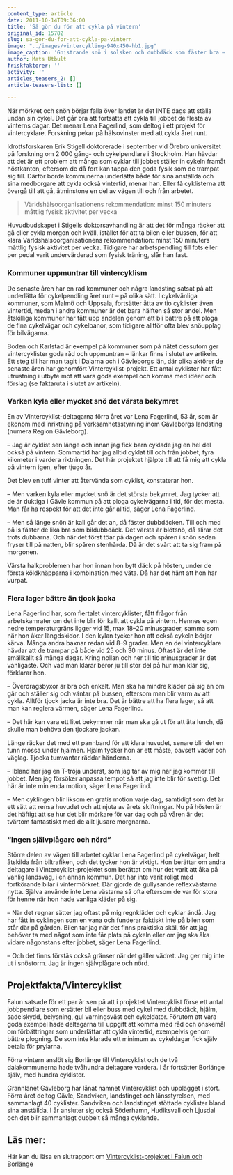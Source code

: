 ```yaml
---
content_type: article
date: 2011-10-14T09:36:00
title: 'Så gör du för att cykla på vintern'
original_id: 15782
slug: sa-gor-du-for-att-cykla-pa-vintern
image: "../images/vintercykling-940x450-hb1.jpg"
image_caption: 'Gnistrande snö i solsken och dubbdäck som fäster bra – med rätt utrustning går det utmärkt att cykla året runt. Det ger bättre hälsa och nya skönhetsupplevelser.'
author: Mats Utbult
friskfaktorer: ''
activity: ''
articles_teasers_2: []
article-teasers-list: []

---
```


När mörkret och snön börjar falla över landet är det INTE dags att ställa undan sin cykel. Det går bra att fortsätta att cykla till jobbet de flesta av vinterns dagar. Det menar Lena Fagerlind, som deltog i ett projekt för vintercyklare. Forskning pekar på hälsovinster med att cykla året runt.

Idrottsforskaren Erik Stigell doktorerade i september vid Örebro universitet på forskning om 2 000 gång- och cykelpendlare i Stockholm. Han hävdar att det är ett problem att många som cyklar till jobbet ställer in cykeln framåt höstkanten, eftersom de då fort kan tappa den goda fysik som de trampat sig till. Därför borde kommunerna underlätta både för sina anställda och sina medborgare att cykla också vintertid, menar han. Eller få cyklisterna att övergå till att gå, åtminstone en del av vägen till och från arbetet.

> Världshälsoorganisationens rekommendation: minst 150 minuters måttlig fysisk aktivitet per vecka

Huvudbudskapet i Stigells doktorsavhandling är att det för många räcker att gå eller cykla morgon och kväll, istället för att ta bilen eller bussen, för att klara Världshälsoorganisationens rekommendation: minst 150 minuters måttlig fysisk aktivitet per vecka. Tidigare har arbetspendling till fots eller per pedal varit undervärderad som fysisk träning, slår han fast.

### Kommuner uppmuntrar till vintercyklism

De senaste åren har en rad kommuner och några landsting satsat på att underlätta för cykelpendling året runt – på olika sätt. I cykelvänliga kommuner, som Malmö och Uppsala, fortsätter åtta av tio cyklister även vintertid, medan i andra kommuner är det bara hälften så stor andel. Men åtskilliga kommuner har fått upp andelen genom att bli bättre på att ploga de fina cykelvägar och cykelbanor, som tidigare alltför ofta blev snöupplag för bilvägarna.

Boden och Karlstad är exempel på kommuner som på nätet dessutom ger vintercyklister goda råd och uppmuntran – länkar finns i slutet av artikeln. Ett steg till har man tagit i Dalarna och i Gävleborgs län, där olika aktörer de senaste åren har genomfört Vintercyklist-projekt. Ett antal cyklister har fått utrustning i utbyte mot att vara goda exempel och komma med idéer och förslag (se faktaruta i slutet av artikeln).

### Varken kyla eller mycket snö det värsta bekymret

En av Vintercyklist-deltagarna förra året var Lena Fagerlind, 53 år, som är ekonom med inriktning på verksamhetsstyrning inom Gävleborgs landsting (numera Region Gävleborg).

– Jag är cyklist sen länge och innan jag fick barn cyklade jag en hel del också på vintern. Sommartid har jag alltid cyklat till och från jobbet, fyra kilometer i vardera riktningen. Det här projektet hjälpte till att få mig att cykla på vintern igen, efter tjugo år.

Det blev en tuff vinter att återvända som cyklist, konstaterar hon.

– Men varken kyla eller mycket snö är det största bekymret. Jag tycker att de är duktiga i Gävle kommun på att ploga cykelvägarna i tid, för det mesta. Man får ha respekt för att det inte går alltid, säger Lena Fagerlind.

– Men så länge snön är kall går det an, då fäster dubbdäcken. Till och med på is fäster de lika bra som bildubbdäck. Det värsta är blötsnö, då slirar det trots dubbarna. Och när det först töar på dagen och spåren i snön sedan fryser till på natten, blir spåren stenhårda. Då är det svårt att ta sig fram på morgonen.

Värsta halkproblemen har hon innan hon bytt däck på hösten, under de första köldknäpparna i kombination med väta. Då har det hänt att hon har vurpat.

### Flera lager bättre än tjock jacka

Lena Fagerlind har, som flertalet vintercyklister, fått frågor från arbetskamrater om det inte blir för kallt att cykla på vintern. Hennes egen nedre temperaturgräns ligger vid 15, max 18–20 minusgrader, samma som när hon åker längdskidor. I den kylan tycker hon att också cykeln börjar kärva. Många andra baxnar redan vid 8–9 grader. Men en del vintercyklare hävdar att de trampar på både vid 25 och 30 minus. Oftast är det inte smällkallt så många dagar. Kring nollan och ner till tio minusgrader är det vanligaste. Och vad man klarar beror ju till stor del på hur man klär sig, förklarar hon.

– Överdragsbyxor är bra och enkelt. Man ska ha mindre kläder på sig än om går och ställer sig och väntar på bussen, eftersom man blir varm av att cykla. Alltför tjock jacka är inte bra. Det är bättre att ha flera lager, så att man kan reglera värmen, säger Lena Fagerlind.

– Det här kan vara ett litet bekymmer när man ska gå ut för att äta lunch, då skulle man behöva den tjockare jackan.

Länge räcker det med ett pannband för att klara huvudet, senare blir det en tunn mössa under hjälmen. Hjälm tycker hon är ett måste, oavsett väder och väglag. Tjocka tumvantar räddar händerna.

– Ibland har jag en T-tröja underst, som jag tar av mig när jag kommer till jobbet. Men jag försöker anpassa tempot så att jag inte blir för svettig. Det här är inte min enda motion, säger Lena Fagerlind.

– Men cyklingen blir liksom en gratis motion varje dag, samtidigt som det är ett sätt att rensa huvudet och att njuta av årets skiftningar. Nu på hösten är det häftigt att se hur det blir mörkare för var dag och på våren är det tvärtom fantastiskt med de allt ljusare morgnarna.

### “Ingen självplågare och nörd”

Större delen av vägen till arbetet cyklar Lena Fagerlind på cykelvägar, helt åtskilda från biltrafiken, och det tycker hon är viktigt. Hon berättar om andra deltagare i Vintercyklist-projektet som berättat om hur det varit att åka på vanlig landsväg, i en annan kommun. Det har inte varit roligt med fortkörande bilar i vintermörkret. Där gjorde de gullysande reflexvästarna nytta. Själva använde inte Lena västarna så ofta eftersom de var för stora för henne när hon hade vanliga kläder på sig.

– När det regnar sätter jag oftast på mig regnkläder och cyklar ändå. Jag har fått in cyklingen som en vana och funderar faktiskt inte på bilen som står där på gården. Bilen tar jag när det finns praktiska skäl, för att jag behöver ta med något som inte får plats på cykeln eller om jag ska åka vidare någonstans efter jobbet, säger Lena Fagerlind.

– Och det finns förstås också gränser när det gäller vädret. Jag ger mig inte ut i snöstorm. Jag är ingen självplågare och nörd.

Projektfakta/Vintercyklist
--------------------------

Falun satsade för ett par år sen på att i projektet Vintercyklist förse ett antal jobbpendlare som ersätter bil eller buss med cykel med dubbdäck, hjälm, sadelskydd, belysning, gul varningsväst och cykeldator. Förutom att vara goda exempel hade deltagarna till uppgift att komma med råd och önskemål om förbättringar som underlättar att cykla vintertid, exempelvis genom bättre plogning. De som inte klarade ett minimum av cykeldagar fick själv betala för prylarna.

Förra vintern anslöt sig Borlänge till Vintercyklist och de två dalakommunerna hade tvåhundra deltagare vardera. I år fortsätter Borlänge själv, med hundra cyklister.

Grannlänet Gävleborg har lånat namnet Vintercyklist och upplägget i stort. Förra året deltog Gävle, Sandviken, landstinget och länsstyrelsen, med sammanlagt 40 cyklister. Sandviken och landstinget stöttade cyklister bland sina anställda. I år ansluter sig också Söderhamn, Hudiksvall och Ljusdal och det blir sammanlagt dubbelt så många cyklande.

Läs mer:
--------

Här kan du läsa en slutrapport om [Vintercyklist-projektet i Falun och Borlänge](https://www.suntarbetsliv.se/wp-content/uploads/2016/07/slutrapport-vintercyklisten-2.pdf)

